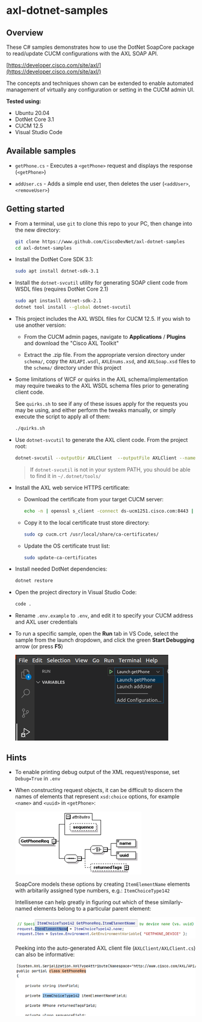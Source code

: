 # axl-dotnet-samples

## Overview

These C# samples demonstrates how to use the DotNet SoapCore package to read/update CUCM configurations with the AXL SOAP API.

[https://developer.cisco.com/site/axl/](https://developer.cisco.com/site/axl/)

The concepts and techniques shown can be extended to enable automated management of virtually any configuration or setting in the CUCM admin UI.

**Tested using:**

* Ubuntu 20.04
* DotNet Core 3.1
* CUCM 12.5
* Visual Studio Code

## Available samples

* `getPhone.cs` - Executes a `<getPhone>` request and displays the response (`<getPhone>`)

* `addUser.cs` - Adds a simple end user, then deletes the user (`<addUser>`, `<removeUser>`)

## Getting started

* From a terminal, use `git` to clone this repo to your PC, then change into the new directory:

    ```bash
    git clone https://www.github.com/CiscoDevNet/axl-dotnet-samples
    cd axl-dotnet-samples
    ```

* Install the DotNet Core SDK 3.1:

    ```bash
    sudo apt install dotnet-sdk-3.1
    ```

* Install the `dotnet-svcutil` utility for generating SOAP client code from WSDL files (requires DotNet Core 2.1)

    ```bash
    sudo apt instasll dotnet-sdk-2.1
    dotnet tool install --global dotnet-svcutil
    ```

* This project includes the AXL WSDL files for CUCM 12.5.  If you wish to use another version:

    * From the CUCM admin pages, navigate to **Applications** / **Plugins** and download the "Cisco AXL Toolkit"

    * Extract the .zip file.  From the appropriate version directory under `schema/`, copy the `AXLAPI.wsdl`, `AXLEnums.xsd`, and `AXLSoap.xsd` files to the `schema/` directory under this project

* Some limitations of WCF or quirks in the AXL schema/implementation may require tweaks to the AXL WSDL schema files prior to generating client code.

    See `quirks.sh` to see if any of these issues apply for the requests you may be using, and either perform the tweaks manually, or simply execute the script to apply all of them:

    ```bash
    ./quirks.sh
    ```

* Use `dotnet-svcutil` to generate the AXL client code.  From the project root:

    ```bash
    dotnet-svcutil --outputDir AXLClient  --outputFile AXLClient --namespace *,AXLClient schema/AXLAPI.wsdl
    ```

    >If `dotnet-svcutil` is not in your system PATH, you should be able to find it in `~/.dotnet/tools/`

* Install the AXL web service HTTPS certificate:

    * Download the certificate from your target CUCM server:

        ```bash
        echo -n | openssl s_client -connect ds-ucm1251.cisco.com:8443 | sed -ne '/-BEGIN CERTIFICATE-/,/-END CERTIFICATE-/p' > cucm.crt
        ```

    * Copy it to the local certificate trust store directory:

        ```bash
        sudo cp cucm.crt /usr/local/share/ca-certificates/
        ```

    * Update the OS certificate trust list:

        ```bash
        sudo update-ca-certificates
        ```

* Install needed DotNet dependencies:

    ```bash
    dotnet restore
    ```

* Open the project directory in Visual Studio Code:

    ```bash
    code .
    ```

* Rename `.env.example` to `.env`, and edit it to specify your CUCM address and AXL user credentials

* To run a specific sample, open the **Run** tab in VS Code, select the sample from the launch dropdown, and click the green **Start Debugging** arrow (or press **F5**)

    ![run](assets/images/run.png)

## Hints

* To enable printing debug output of the XML request/response, set `Debug=True` in `.env`

* When constructing request objects, it can be difficult to discern the names of elements that represent `xsd:choice` options, for example `<name>` and `<uuid>` in `<getPhone>`:

    ![choice](assets/images/choice.png)

    SoapCore models these options by creating `ItemElementName` elements with arbitarily assigned type numbers, e.g.: `ItemChoiceType142`

    Intellisense can help greatly in figuring out which of these similarly-named elements belong to a particular parent element:

    ![intellisense](assets/images/intellisense.png)

    Peeking into the auto-generated AXL client file (`AXLClient/AXLClient.cs`) can also be informative:

    ![generated](assets/images/generated.png)

